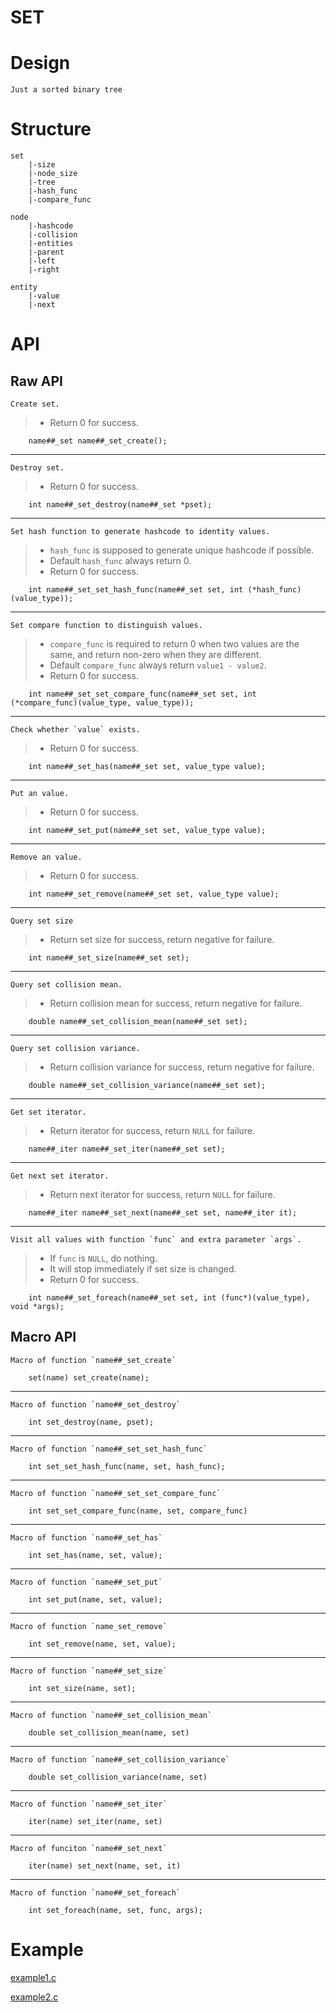 # SET

# Design

	Just a sorted binary tree

# Structure

	set
		|-size
		|-node_size
		|-tree
		|-hash_func
		|-compare_func

	node
		|-hashcode
		|-collision
		|-entities
		|-parent
		|-left
		|-right

	entity
		|-value
		|-next

# API

## Raw API

	Create set.

> * Return 0 for success.

```
	name##_set name##_set_create();
```

---

	Destroy set.

> * Return 0 for success.

```
	int name##_set_destroy(name##_set *pset);
```

---

	Set hash function to generate hashcode to identity values.

> * `hash_func` is supposed to generate unique hashcode if possible.
> * Default `hash_func` always return 0.
> * Return 0 for success.

```
	int name##_set_set_hash_func(name##_set set, int (*hash_func)(value_type));
```

---

	Set compare function to distinguish values.

> * `compare_func` is required to return 0 when two values are the same, 
	and return non-zero when they are different.
> * Default `compare_func` always return `value1 - value2`.
> * Return 0 for success.

```
	int name##_set_set_compare_func(name##_set set, int (*compare_func)(value_type, value_type));
```

---

	Check whether `value` exists.
 
> * Return 0 for success.

```
	int name##_set_has(name##_set set, value_type value);
```

---

	Put an value.

> * Return 0 for success.

```
	int name##_set_put(name##_set set, value_type value);
```

---

	Remove an value.

> * Return 0 for success.

```
	int name##_set_remove(name##_set set, value_type value);
```

---

	Query set size

> * Return set size for success, return negative for failure.

```
	int name##_set_size(name##_set set);
```

---

	Query set collision mean.

> * Return collision mean for success, return negative for failure.

```
	double name##_set_collision_mean(name##_set set);
```

---

	Query set collision variance.

> * Return collision variance for success, return negative for failure.

```
	double name##_set_collision_variance(name##_set set);
```

---

	Get set iterator.

> * Return iterator for success, return `NULL` for failure.

```
	name##_iter name##_set_iter(name##_set set);
```

---

	Get next set iterator.

> * Return next iterator for success, return `NULL` for failure.

```
	name##_iter name##_set_next(name##_set set, name##_iter it);
```

---

	Visit all values with function `func` and extra parameter `args`.

> * If `func` is `NULL`, do nothing.
> * It will stop immediately if set size is changed.
> * Return 0 for success.

```
	int name##_set_foreach(name##_set set, int (func*)(value_type), void *args);
```

## Macro API

	Macro of function `name##_set_create`

```
	set(name) set_create(name);
```

---

	Macro of function `name##_set_destroy`

```
	int set_destroy(name, pset);
```

---

	Macro of function `name##_set_set_hash_func`

```
	int set_set_hash_func(name, set, hash_func);
```

---

	Macro of function `name##_set_set_compare_func`

```
	int set_set_compare_func(name, set, compare_func)
```

---

	Macro of function `name##_set_has`

```
	int set_has(name, set, value);
```

---

	Macro of function `name##_set_put`

```
	int set_put(name, set, value);
```

---

	Macro of function `name_set_remove`

```
	int set_remove(name, set, value);
```

---

	Macro of function `name##_set_size`

```
	int set_size(name, set);
```

---

	Macro of function `name##_set_collision_mean`

```
	double set_collision_mean(name, set)
```

---

	Macro of function `name##_set_collision_variance`

```
	double set_collision_variance(name, set)
```

---

	Macro of function `name##_set_iter`

```
	iter(name) set_iter(name, set)
```

---

	Macro of funciton `name##_set_next`

```
	iter(name) set_next(name, set, it)
```

---

	Macro of function `name##_set_foreach`

```
	int set_foreach(name, set, func, args);
```

# Example

[example1.c](example1.c)

[example2.c](example2.c)